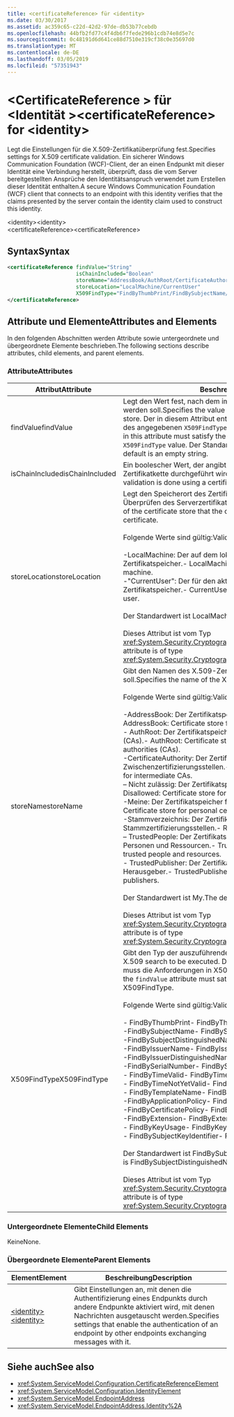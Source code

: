 ```yaml
---
title: <certificateReference> für <identity>
ms.date: 03/30/2017
ms.assetid: ac359c65-c22d-42d2-97de-db53b77cebdb
ms.openlocfilehash: 44bfb2fd77c4f4db6f7fede296b1cdb74e8d5e7c
ms.sourcegitcommit: 0c48191d6d641ce88d7510e319cf38c0e35697d0
ms.translationtype: MT
ms.contentlocale: de-DE
ms.lasthandoff: 03/05/2019
ms.locfileid: "57351943"
---
```

# <a name="certificatereference-for-identity"></a><span data-ttu-id="0987d-102">\<CertificateReference > für \<Identität ></span><span class="sxs-lookup"><span data-stu-id="0987d-102">\<certificateReference> for \<identity></span></span>
<span data-ttu-id="0987d-103">Legt die Einstellungen für die X.509-Zertifikatüberprüfung fest.</span><span class="sxs-lookup"><span data-stu-id="0987d-103">Specifies settings for X.509 certificate validation.</span></span> <span data-ttu-id="0987d-104">Ein sicherer Windows Communication Foundation (WCF)-Client, der an einen Endpunkt mit dieser Identität eine Verbindung herstellt, überprüft, dass die vom Server bereitgestellten Ansprüche den Identitätsanspruch verwendet zum Erstellen dieser Identität enthalten.</span><span class="sxs-lookup"><span data-stu-id="0987d-104">A secure Windows Communication Foundation (WCF) client that connects to an endpoint with this identity verifies that the claims presented by the server contain the identity claim used to construct this identity.</span></span>  
  
 <span data-ttu-id="0987d-105">\<identity></span><span class="sxs-lookup"><span data-stu-id="0987d-105">\<identity></span></span>  
<span data-ttu-id="0987d-106">\<certificateReference></span><span class="sxs-lookup"><span data-stu-id="0987d-106">\<certificateReference></span></span>  
  
## <a name="syntax"></a><span data-ttu-id="0987d-107">Syntax</span><span class="sxs-lookup"><span data-stu-id="0987d-107">Syntax</span></span>  
  
```xml  
<certificateReference findValue="String"
                      isChainIncluded="Boolean"
                      storeName="AddressBook/AuthRoot/CertificateAuthority/Disallowed/My/Root/TrustedPeople/TrustedPublisher"
                      storeLocation="LocalMachine/CurrentUser"
                      X509FindType="FindByThumbPrint/FindBySubjectName/FindBySubjectDistinguishedName/FindByIssuerName/FindByIssuerDistinguishedName/FindBySerialNumber/FindByTimeValid/FindByTimeNotYetValid/FindByTemplateName/FindByApplicationPolicy/FindByCertificatePolicy/FindByExtension/FindByKeyUsage/FindBySubjectKeyIdentifier">
</certificateReference>
```  
  
## <a name="attributes-and-elements"></a><span data-ttu-id="0987d-108">Attribute und Elemente</span><span class="sxs-lookup"><span data-stu-id="0987d-108">Attributes and Elements</span></span>  
 <span data-ttu-id="0987d-109">In den folgenden Abschnitten werden Attribute sowie untergeordnete und übergeordnete Elemente beschrieben.</span><span class="sxs-lookup"><span data-stu-id="0987d-109">The following sections describe attributes, child elements, and parent elements.</span></span>  
  
### <a name="attributes"></a><span data-ttu-id="0987d-110">Attribute</span><span class="sxs-lookup"><span data-stu-id="0987d-110">Attributes</span></span>  
  
|<span data-ttu-id="0987d-111">Attribut</span><span class="sxs-lookup"><span data-stu-id="0987d-111">Attribute</span></span>|<span data-ttu-id="0987d-112">Beschreibung</span><span class="sxs-lookup"><span data-stu-id="0987d-112">Description</span></span>|  
|---------------|-----------------|  
|<span data-ttu-id="0987d-113">findValue</span><span class="sxs-lookup"><span data-stu-id="0987d-113">findValue</span></span>|<span data-ttu-id="0987d-114">Legt den Wert fest, nach dem im X.509-Zertifikatspeicher gesucht werden soll.</span><span class="sxs-lookup"><span data-stu-id="0987d-114">Specifies the value to search for in the X.509 certificate store.</span></span> <span data-ttu-id="0987d-115">Der in diesem Attribut enthaltene Typ muss den Anforderungen des angegebenen `X509FindType`-Werts entsprechen.</span><span class="sxs-lookup"><span data-stu-id="0987d-115">The type contained in this attribute must satisfy the requirements of the specified `X509FindType` value.</span></span> <span data-ttu-id="0987d-116">Der Standardwert ist eine leere Zeichenfolge.</span><span class="sxs-lookup"><span data-stu-id="0987d-116">The default is an empty string.</span></span>|  
|<span data-ttu-id="0987d-117">isChainIncluded</span><span class="sxs-lookup"><span data-stu-id="0987d-117">isChainIncluded</span></span>|<span data-ttu-id="0987d-118">Ein boolescher Wert, der angibt, ob die Überprüfung mithilfe einer Zertifikatkette durchgeführt wird.</span><span class="sxs-lookup"><span data-stu-id="0987d-118">A Boolean value that specifies if the validation is done using a certificate chain.</span></span>|  
|<span data-ttu-id="0987d-119">storeLocation</span><span class="sxs-lookup"><span data-stu-id="0987d-119">storeLocation</span></span>|<span data-ttu-id="0987d-120">Legt den Speicherort des Zertifikatspeichers fest, den der Client zum Überprüfen des Serverzertifikats verwenden kann.</span><span class="sxs-lookup"><span data-stu-id="0987d-120">Specifies the location of the certificate store that the client can use to validate the server’s certificate.</span></span><br /><br /> <span data-ttu-id="0987d-121">Folgende Werte sind gültig:</span><span class="sxs-lookup"><span data-stu-id="0987d-121">Valid values include the following:</span></span><br /><br /> <span data-ttu-id="0987d-122">-LocalMachine: Der auf dem lokalen Computer zugewiesene Zertifikatspeicher.</span><span class="sxs-lookup"><span data-stu-id="0987d-122">-   LocalMachine: The cert store assigned to the local machine.</span></span><br /><span data-ttu-id="0987d-123">-"CurrentUser": Der für den aktuellen Benutzer zugewiesene Zertifikatspeicher.</span><span class="sxs-lookup"><span data-stu-id="0987d-123">-   CurrentUser: The cert store assigned to the current user.</span></span><br /><br /> <span data-ttu-id="0987d-124">Der Standardwert ist LocalMachine.</span><span class="sxs-lookup"><span data-stu-id="0987d-124">The default value is LocalMachine.</span></span><br /><br /> <span data-ttu-id="0987d-125">Dieses Attribut ist vom Typ <xref:System.Security.Cryptography.X509Certificates.StoreLocation>.</span><span class="sxs-lookup"><span data-stu-id="0987d-125">This attribute is of type <xref:System.Security.Cryptography.X509Certificates.StoreLocation>.</span></span>|  
|<span data-ttu-id="0987d-126">storeName</span><span class="sxs-lookup"><span data-stu-id="0987d-126">storeName</span></span>|<span data-ttu-id="0987d-127">Gibt den Namen des X.509-Zertifikatsspeichers an, der geöffnet werden soll.</span><span class="sxs-lookup"><span data-stu-id="0987d-127">Specifies the name of the X.509 certificate store to open.</span></span><br /><br /> <span data-ttu-id="0987d-128">Folgende Werte sind gültig:</span><span class="sxs-lookup"><span data-stu-id="0987d-128">Valid values include the following:</span></span><br /><br /> <span data-ttu-id="0987d-129">-AddressBook: Der Zertifikatspeicher für andere Benutzer.</span><span class="sxs-lookup"><span data-stu-id="0987d-129">-   AddressBook: Certificate store for other users.</span></span><br /><span data-ttu-id="0987d-130">-   AuthRoot: Der Zertifikatspeicher für Drittanbieter-Zertifizierungsstellen (CAs).</span><span class="sxs-lookup"><span data-stu-id="0987d-130">-   AuthRoot: Certificate store for third-party certification authorities (CAs).</span></span><br /><span data-ttu-id="0987d-131">-CertificateAuthority: Der Zertifikatspeicher für Zwischenzertifizierungsstellen.</span><span class="sxs-lookup"><span data-stu-id="0987d-131">-   CertificateAuthority: Certificate store for intermediate CAs.</span></span><br /><span data-ttu-id="0987d-132">– Nicht zulässig: Der Zertifikatspeicher für widerrufene Zertifikate.</span><span class="sxs-lookup"><span data-stu-id="0987d-132">-   Disallowed: Certificate store for revoked certificates.</span></span><br /><span data-ttu-id="0987d-133">-Meine: Der Zertifikatspeicher für persönliche Zertifikate.</span><span class="sxs-lookup"><span data-stu-id="0987d-133">-   My: Certificate store for personal certificates.</span></span><br /><span data-ttu-id="0987d-134">-Stammverzeichnis: Der Zertifikatspeicher für vertrauenswürdige Stammzertifizierungsstellen.</span><span class="sxs-lookup"><span data-stu-id="0987d-134">-   Root: Certificate store for trusted root CAs.</span></span><br /><span data-ttu-id="0987d-135">– TrustedPeople: Der Zertifikatspeicher für direkt vertrauenswürdige Personen und Ressourcen.</span><span class="sxs-lookup"><span data-stu-id="0987d-135">-   TrustedPeople: Certificate store for directly trusted people and resources.</span></span><br /><span data-ttu-id="0987d-136">-   TrustedPublisher: Der Zertifikatspeicher für direkt vertrauenswürdige Herausgeber.</span><span class="sxs-lookup"><span data-stu-id="0987d-136">-   TrustedPublisher: Certificate store for directly trusted publishers.</span></span><br /><br /> <span data-ttu-id="0987d-137">Der Standardwert ist My.</span><span class="sxs-lookup"><span data-stu-id="0987d-137">The default value is My.</span></span><br /><br /> <span data-ttu-id="0987d-138">Dieses Attribut ist vom Typ <xref:System.Security.Cryptography.X509Certificates.StoreName>.</span><span class="sxs-lookup"><span data-stu-id="0987d-138">This attribute is of type <xref:System.Security.Cryptography.X509Certificates.StoreName>.</span></span>|  
|<span data-ttu-id="0987d-139">X509FindType</span><span class="sxs-lookup"><span data-stu-id="0987d-139">X509FindType</span></span>|<span data-ttu-id="0987d-140">Gibt den Typ der auszuführenden X.509-Suche an.</span><span class="sxs-lookup"><span data-stu-id="0987d-140">Specifies the type of X.509 search to be executed.</span></span> <span data-ttu-id="0987d-141">Der im `findValue`-Attribut enthaltene Typ muss die Anforderungen in X509FindType erfüllen.</span><span class="sxs-lookup"><span data-stu-id="0987d-141">The type contained in the `findValue` attribute must satisfy the requirements of the specified X509FindType.</span></span><br /><br /> <span data-ttu-id="0987d-142">Folgende Werte sind gültig:</span><span class="sxs-lookup"><span data-stu-id="0987d-142">Valid values include the following:</span></span><br /><br /> <span data-ttu-id="0987d-143">-   FindByThumbPrint</span><span class="sxs-lookup"><span data-stu-id="0987d-143">-   FindByThumbPrint</span></span><br /><span data-ttu-id="0987d-144">-FindBySubjectName</span><span class="sxs-lookup"><span data-stu-id="0987d-144">-   FindBySubjectName</span></span><br /><span data-ttu-id="0987d-145">-FindBySubjectDistinguishedName</span><span class="sxs-lookup"><span data-stu-id="0987d-145">-   FindBySubjectDistinguishedName</span></span><br /><span data-ttu-id="0987d-146">-FindByIssuerName</span><span class="sxs-lookup"><span data-stu-id="0987d-146">-   FindByIssuerName</span></span><br /><span data-ttu-id="0987d-147">-FindByIssuerDistinguishedName</span><span class="sxs-lookup"><span data-stu-id="0987d-147">-   FindByIssuerDistinguishedName</span></span><br /><span data-ttu-id="0987d-148">-FindBySerialNumber</span><span class="sxs-lookup"><span data-stu-id="0987d-148">-   FindBySerialNumber</span></span><br /><span data-ttu-id="0987d-149">-   FindByTimeValid</span><span class="sxs-lookup"><span data-stu-id="0987d-149">-   FindByTimeValid</span></span><br /><span data-ttu-id="0987d-150">-   FindByTimeNotYetValid</span><span class="sxs-lookup"><span data-stu-id="0987d-150">-   FindByTimeNotYetValid</span></span><br /><span data-ttu-id="0987d-151">-   FindByTemplateName</span><span class="sxs-lookup"><span data-stu-id="0987d-151">-   FindByTemplateName</span></span><br /><span data-ttu-id="0987d-152">-FindByApplicationPolicy</span><span class="sxs-lookup"><span data-stu-id="0987d-152">-   FindByApplicationPolicy</span></span><br /><span data-ttu-id="0987d-153">-FindByCertificatePolicy</span><span class="sxs-lookup"><span data-stu-id="0987d-153">-   FindByCertificatePolicy</span></span><br /><span data-ttu-id="0987d-154">-FindByExtension</span><span class="sxs-lookup"><span data-stu-id="0987d-154">-   FindByExtension</span></span><br /><span data-ttu-id="0987d-155">-   FindByKeyUsage</span><span class="sxs-lookup"><span data-stu-id="0987d-155">-   FindByKeyUsage</span></span><br /><span data-ttu-id="0987d-156">-   FindBySubjectKeyIdentifier</span><span class="sxs-lookup"><span data-stu-id="0987d-156">-   FindBySubjectKeyIdentifier</span></span><br /><br /> <span data-ttu-id="0987d-157">Der Standardwert ist FindBySubjectDistinguishedName.</span><span class="sxs-lookup"><span data-stu-id="0987d-157">The default value is FindBySubjectDistinguishedName.</span></span><br /><br /> <span data-ttu-id="0987d-158">Dieses Attribut ist vom Typ <xref:System.Security.Cryptography.X509Certificates.X509FindType>.</span><span class="sxs-lookup"><span data-stu-id="0987d-158">This attribute is of type <xref:System.Security.Cryptography.X509Certificates.X509FindType>.</span></span>|  
  
### <a name="child-elements"></a><span data-ttu-id="0987d-159">Untergeordnete Elemente</span><span class="sxs-lookup"><span data-stu-id="0987d-159">Child Elements</span></span>  
 <span data-ttu-id="0987d-160">Keine</span><span class="sxs-lookup"><span data-stu-id="0987d-160">None.</span></span>  
  
### <a name="parent-elements"></a><span data-ttu-id="0987d-161">Übergeordnete Elemente</span><span class="sxs-lookup"><span data-stu-id="0987d-161">Parent Elements</span></span>  
  
|<span data-ttu-id="0987d-162">Element</span><span class="sxs-lookup"><span data-stu-id="0987d-162">Element</span></span>|<span data-ttu-id="0987d-163">Beschreibung</span><span class="sxs-lookup"><span data-stu-id="0987d-163">Description</span></span>|  
|-------------|-----------------|  
|[<span data-ttu-id="0987d-164">\<identity></span><span class="sxs-lookup"><span data-stu-id="0987d-164">\<identity></span></span>](../../../../../docs/framework/configure-apps/file-schema/wcf/identity.md)|<span data-ttu-id="0987d-165">Gibt Einstellungen an, mit denen die Authentifizierung eines Endpunkts durch andere Endpunkte aktiviert wird, mit denen Nachrichten ausgetauscht werden.</span><span class="sxs-lookup"><span data-stu-id="0987d-165">Specifies settings that enable the authentication of an endpoint by other endpoints exchanging messages with it.</span></span>|  
  
## <a name="see-also"></a><span data-ttu-id="0987d-166">Siehe auch</span><span class="sxs-lookup"><span data-stu-id="0987d-166">See also</span></span>
- <xref:System.ServiceModel.Configuration.CertificateReferenceElement>
- <xref:System.ServiceModel.Configuration.IdentityElement>
- <xref:System.ServiceModel.EndpointAddress>
- <xref:System.ServiceModel.EndpointAddress.Identity%2A>
